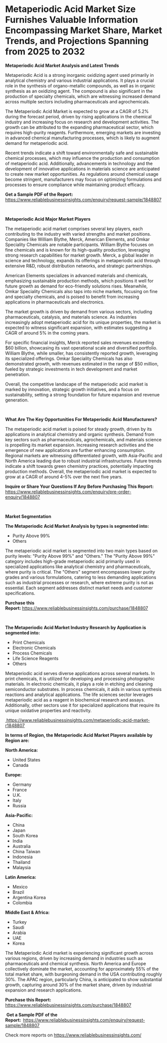 <p><h1>Metaperiodic Acid Market Size Furnishes Valuable Information Encompassing Market Share, Market Trends, and Projections Spanning from 2025 to 2032</h1></p><p><strong>Metaperiodic Acid Market Analysis and Latest Trends</strong></p>
<p><p>Metaperiodic Acid is a strong inorganic oxidizing agent used primarily in analytical chemistry and various industrial applications. It plays a crucial role in the synthesis of organo-metallic compounds, as well as in organic synthesis as an oxidizing agent. The compound is also significant in the production of specialty chemicals, which are witnessing increased demand across multiple sectors including pharmaceuticals and agrochemicals.</p><p>The Metaperiodic Acid Market is expected to grow at a CAGR of 5.2% during the forecast period, driven by rising applications in the chemical industry and increasing focus on research and development activities. The growth can be attributed to the expanding pharmaceutical sector, which requires high-purity reagents. Furthermore, emerging markets are investing in advanced chemical manufacturing processes, which is likely to augment demand for metaperiodic acid. </p><p>Recent trends indicate a shift toward environmentally safe and sustainable chemical processes, which may influence the production and consumption of metaperiodic acid. Additionally, advancements in technology and the development of innovative applications in materials science are anticipated to create new market opportunities. As regulations around chemical usage become stringent, manufacturers may focus on optimizing formulations and processes to ensure compliance while maintaining product efficacy.</p></p>
<p><strong>Get a Sample PDF of the Report:&nbsp;</strong> <a href="https://www.reliablebusinessinsights.com/enquiry/request-sample/1848807?utm_campaign=3273&utm_medium=2&utm_source=Github&utm_content=ia&utm_term=02042025&utm_id=metaperiodic-acid">https://www.reliablebusinessinsights.com/enquiry/request-sample/1848807</a></p>
<p>&nbsp;</p>
<p><strong>Metaperiodic Acid Major Market Players</strong></p>
<p><p>The metaperiodic acid market comprises several key players, each contributing to the industry with varied strengths and market positions. Companies like William Blythe, Merck, American Elements, and Omkar Speciality Chemicals are notable participants. William Blythe focuses on fine chemicals and is known for its high-quality production, leveraging strong research capabilities for market growth. Merck, a global leader in science and technology, expands its offerings in metaperiodic acid through extensive R&D, robust distribution networks, and strategic partnerships.</p><p>American Elements specializes in advanced materials and chemicals, emphasizing sustainable production methods, which positions it well for future growth as demand for eco-friendly solutions rises. Meanwhile, Omkar Speciality Chemicals also taps into niche markets, focusing on fine and specialty chemicals, and is poised to benefit from increasing applications in pharmaceuticals and electronics.</p><p>The market growth is driven by demand from various sectors, including pharmaceuticals, catalysis, and materials science. As industries increasingly adopt metaperiodic acid for its unique properties, the market is expected to witness significant expansion, with estimates suggesting a CAGR of around 5% in the coming years.</p><p>For specific financial insights, Merck reported sales revenues exceeding $60 billion, showcasing its vast operational scale and diversified portfolio. William Blythe, while smaller, has consistently reported growth, leveraging its specialized offerings. Omkar Speciality Chemicals has also demonstrated growth, with revenues estimated in the range of $50 million, fueled by strategic investments in tech development and market penetration.</p><p>Overall, the competitive landscape of the metaperiodic acid market is marked by innovation, strategic growth initiatives, and a focus on sustainability, setting a strong foundation for future expansion and revenue generation.</p></p>
<p>&nbsp;</p>
<p><strong>What Are The Key Opportunities For Metaperiodic Acid Manufacturers?</strong></p>
<p><p>The metaperiodic acid market is poised for steady growth, driven by its applications in analytical chemistry and organic synthesis. Demand from key sectors such as pharmaceuticals, agrochemicals, and materials science is propelling its market expansion. Increasing research activities and the emergence of new applications are further enhancing consumption. Regional markets are witnessing differentiated growth, with Asia-Pacific and North America leading due to robust industrial infrastructures. Future trends indicate a shift towards green chemistry practices, potentially impacting production methods. Overall, the metaperiodic acid market is expected to grow at a CAGR of around 4-5% over the next five years.</p></p>
<p><strong>Inquire or Share Your Questions If Any Before Purchasing This Report:</strong> <a href="https://www.reliablebusinessinsights.com/enquiry/pre-order-enquiry/1848807?utm_campaign=3273&utm_medium=2&utm_source=Github&utm_content=ia&utm_term=02042025&utm_id=metaperiodic-acid">https://www.reliablebusinessinsights.com/enquiry/pre-order-enquiry/1848807</a></p>
<p>&nbsp;</p>
<p><strong>Market Segmentation</strong></p>
<p><strong>The Metaperiodic Acid Market Analysis by types is segmented into:</strong></p>
<p><ul><li>Purity Above 99%</li><li>Others</li></ul></p>
<p><p>The metaperiodic acid market is segmented into two main types based on purity levels: "Purity Above 99%" and "Others." The "Purity Above 99%" category includes high-grade metaperiodic acid primarily used in specialized applications like analytical chemistry and pharmaceuticals, where purity is critical. The "Others" segment encompasses lower purity grades and various formulations, catering to less demanding applications such as industrial processes or research, where extreme purity is not as essential. Each segment addresses distinct market needs and customer specifications.</p></p>
<p><strong>Purchase this Report:&nbsp;</strong><a href="https://www.reliablebusinessinsights.com/purchase/1848807?utm_campaign=3273&utm_medium=2&utm_source=Github&utm_content=ia&utm_term=02042025&utm_id=metaperiodic-acid">https://www.reliablebusinessinsights.com/purchase/1848807</a></p>
<p>&nbsp;</p>
<p><strong>The Metaperiodic Acid Market Industry Research by Application is segmented into:</strong></p>
<p><ul><li>Print Chemicals</li><li>Electronic Chemicals</li><li>Process Chemicals</li><li>Life Science Reagents</li><li>Others</li></ul></p>
<p><p>Metaperiodic acid serves diverse applications across several markets. In print chemicals, it is utilized for developing and processing photographic materials. In electronic chemicals, it plays a role in etching and cleaning semiconductor substrates. In process chemicals, it aids in various synthesis reactions and analytical applications. The life sciences sector leverages metaperiodic acid as a reagent in biochemical research and assays. Additionally, other sectors use it for specialized applications that require its unique oxidative properties and reactivity.</p></p>
<p><a href="https://www.reliablebusinessinsights.com/metaperiodic-acid-market-r1848807?utm_campaign=3273&utm_medium=2&utm_source=Github&utm_content=ia&utm_term=02042025&utm_id=metaperiodic-acid">&nbsp;https://www.reliablebusinessinsights.com/metaperiodic-acid-market-r1848807</a></p>
<p><strong>In terms of Region, the Metaperiodic Acid Market Players available by Region are:</strong></p>
<p>
    <p> <strong> North America: </strong>
        <ul>
            <li>United States</li>
            <li>Canada</li>
        </ul>
        </p> 
    <p> <strong> Europe: </strong>
        <ul>
            <li>Germany</li>
            <li>France</li>
            <li>U.K.</li>
            <li>Italy</li>
            <li>Russia</li>
        </ul>
        </p> 
    <p> <strong> Asia-Pacific: </strong>
        <ul>
            <li>China</li>
            <li>Japan</li>
            <li>South Korea</li>
            <li>India</li>
            <li>Australia</li>
            <li>China Taiwan</li>
            <li>Indonesia</li>
            <li>Thailand</li>
            <li>Malaysia</li>
        </ul>
        </p> 
    <p> <strong> Latin America: </strong>
        <ul>
            <li>Mexico</li>
            <li>Brazil</li>
            <li>Argentina Korea</li>
            <li>Colombia</li>
        </ul>
        </p> 
    <p> <strong> Middle East & Africa: </strong>
        <ul>
            <li>Turkey</li>
            <li>Saudi</li>
            <li>Arabia</li>
            <li>UAE</li>
            <li>Korea</li>
        </ul>
    </p>
    </p>
<p><p>The Metaperiodic Acid market is experiencing significant growth across various regions, driven by increasing demand in industries such as pharmaceuticals and chemical synthesis. North America and Europe collectively dominate the market, accounting for approximately 55% of the total market share, with burgeoning demand in the USA contributing roughly 30%. The APAC region, particularly China, is anticipated to show substantial growth, capturing around 30% of the market share, driven by industrial expansion and research applications.</p></p>
<p><strong>Purchase this Report: </strong><a href="https://www.reliablebusinessinsights.com/purchase/1848807?utm_campaign=3273&utm_medium=2&utm_source=Github&utm_content=ia&utm_term=02042025&utm_id=metaperiodic-acid">https://www.reliablebusinessinsights.com/purchase/1848807</a></p>
<p>&nbsp;<strong>Get a Sample PDF of the Report:&nbsp;&nbsp;</strong><a href="https://www.reliablebusinessinsights.com/enquiry/request-sample/1848807?utm_campaign=3273&utm_medium=2&utm_source=Github&utm_content=ia&utm_term=02042025&utm_id=metaperiodic-acid">https://www.reliablebusinessinsights.com/enquiry/request-sample/1848807</a></p>
<p><strong></strong></p>
<p>Check more reports on <a href="https://www.reliablebusinessinsights.com/?utm_campaign=3273&utm_medium=2&utm_source=Github&utm_content=ia&utm_term=02042025&utm_id=metaperiodic-acid">https://www.reliablebusinessinsights.com/</a></p>